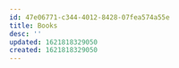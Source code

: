 ```yaml
---
id: 47e06771-c344-4012-8428-07fea574a55e
title: Books
desc: ''
updated: 1621818329050
created: 1621818329050
---
```


